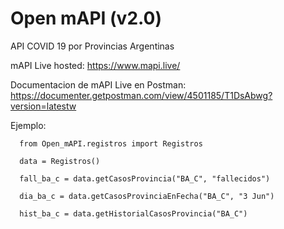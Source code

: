 # Open mAPI (v2.0)
API COVID 19 por Provincias Argentinas

mAPI Live hosted: https://www.mapi.live/

Documentacion de mAPI Live en Postman: https://documenter.getpostman.com/view/4501185/T1DsAbwg?version=latestw

Ejemplo:

```
  from Open_mAPI.registros import Registros
  
  data = Registros()

  fall_ba_c = data.getCasosProvincia("BA_C", "fallecidos")

  dia_ba_c = data.getCasosProvinciaEnFecha("BA_C", "3 Jun")

  hist_ba_c = data.getHistorialCasosProvincia("BA_C")
```
